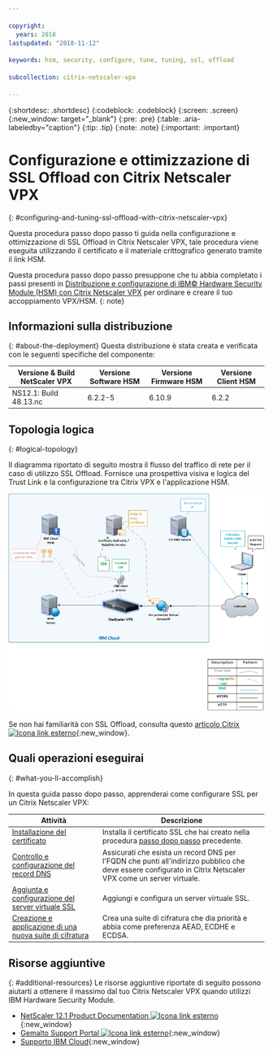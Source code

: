```yaml
---

copyright:
  years: 2018
lastupdated: "2018-11-12"

keywords: hsm, security, configure, tune, tuning, ssl, offload

subcollection: citrix-netscaler-vpx

---
```


{:shortdesc: .shortdesc}
{:codeblock: .codeblock}
{:screen: .screen}
{:new_window: target="_blank"}
{:pre: .pre}
{:table: .aria-labeledby="caption"}
{:tip: .tip}
{:note: .note}
{:important: .important}

# Configurazione e ottimizzazione di SSL Offload con Citrix Netscaler VPX
{: #configuring-and-tuning-ssl-offload-with-citrix-netscaler-vpx}

Questa procedura passo dopo passo ti guida nella configurazione e ottimizzazione di SSL Offload in Citrix Netscaler VPX, tale procedura viene eseguita utilizzando il certificato e il materiale crittografico generato tramite il link HSM.

Questa procedura passo dopo passo presuppone che tu abbia completato i passi presenti in [Distribuzione e configurazione di IBM© Hardware Security Module (HSM) con Citrix Netscaler VPX](/docs/infrastructure/citrix-netscaler-vpx?topic=citrix-netscaler-vpx-deploying-and-configuring-the-ibm-hardware-security-module-hsm-with-citrix-netscaler-vpx) per ordinare e creare il tuo accoppiamento VPX/HSM.
{: note}

## Informazioni sulla distribuzione
{: #about-the-deployment}
Questa distribuzione è stata creata e verificata con le seguenti specifiche del componente:

| Versione & Build NetScaler VPX	| Versione Software HSM | Versione Firmware HSM | Versione Client HSM |
| ------------- | ------------- | ------------- | ------------- |
| NS12.1: Build 48.13.nc | 6.2.2-5 | 6.10.9 | 6.2.2 |


## Topologia logica
{: #logical-topology}

Il diagramma riportato di seguito mostra il flusso del traffico di rete per il caso di utilizzo SSL Offload. Fornisce una prospettiva visiva e logica del Trust Link e la configurazione tra Citrix VPX e l'applicazione HSM.

<img src="images/network-flows-logical-topology.jpg" alt="immagine" style="width: 700px;"/>

Se non hai familiarità con SSL Offload, consulta questo [articolo Citrix ![Icona link esterno](../../icons/launch-glyph.svg "Icona link esterno")](https://docs.citrix.com/en-us/netscaler/12-1/ssl.html){:new_window}.

## Quali operazioni eseguirai
{: #what-you-ll-accomplish}

In questa guida passo dopo passo, apprenderai come configurare SSL per un Citrix Netscaler VPX:

Attività  | Descrizione
------------- | -------------
[Installazione del certificato](/docs/infrastructure/citrix-netscaler-vpx?topic=citrix-netscaler-vpx-install-your-ssl-certificate) | Installa il certificato SSL che hai creato nella procedura [passo dopo passo](/docs/infrastructure/citrix-netscaler-vpx?topic=citrix-netscaler-vpx-deploying-and-configuring-the-ibm-hardware-security-module-hsm-with-citrix-netscaler-vpx) precedente.
[Controllo e configurazione del record DNS](/docs/infrastructure/citrix-netscaler-vpx?topic=citrix-netscaler-vpx-check-and-configure-the-dns-record) | Assicurati che esista un record DNS per l'FQDN che punti all'indirizzo pubblico che deve essere configurato in Citrix Netscaler VPX come un server virtuale.
[Aggiunta e configurazione del server virtuale SSL](/docs/infrastructure/citrix-netscaler-vpx?topic=citrix-netscaler-vpx-add-and-configure-the-ssl-virtual-server) | Aggiungi e configura un server virtuale SSL.
[Creazione e applicazione di una nuova suite di cifratura](/docs/infrastructure/citrix-netscaler-vpx?topic=citrix-netscaler-vpx-create-and-apply-a-new-cipher-suite) | Crea una suite di cifratura che dia priorità e abbia come preferenza AEAD, ECDHE e ECDSA.

## Risorse aggiuntive
{: #additional-resources}
Le risorse aggiuntive riportate di seguito possono aiutarti a ottenere il massimo dal tuo Citrix Netscaler VPX quando utilizzi IBM Hardware Security Module.

* [NetScaler 12.1 Product Documentation ![Icona link esterno](../../icons/launch-glyph.svg "Icona link esterno")](https://docs.citrix.com/en-us/netscaler/12-1/){:new_window}
* [Gemalto Support Portal ![Icona link esterno](../../icons/launch-glyph.svg "Icona link esterno")](https://supportportal.gemalto.com/csm?id=csm_index){:new_window}
* [Supporto IBM Cloud](/docs/get-support?topic=get-support-using-avatar){:new_window}
